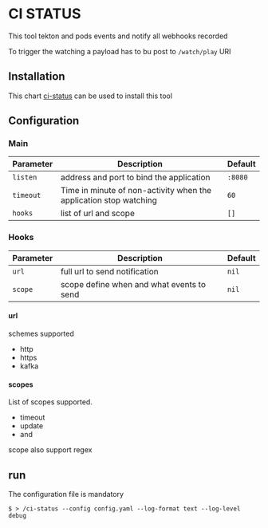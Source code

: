 # CI STATUS

This tool tekton and pods events and notify all webhooks recorded

To trigger the watching a payload has to bu post to `/watch/play` URI

## Installation

This chart [ci-status](https://github.com/w6d-io/charts/tree/main/charts/ci-status) can be used to install this tool

## Configuration

### Main

| Parameter  | Description                                                       | Default |
|------------|-------------------------------------------------------------------|---------|
| `listen`   | address and port to bind the application                          | `:8080` |
| `timeout`  | Time in minute of non-activity when the application stop watching | `60`    |
| `hooks`    | list of url and scope                                             | `[]`    |

### Hooks

| Parameter  | Description                               | Default  |
|------------|-------------------------------------------|----------|
| `url`      | full url to send notification             | `nil`    |
| `scope`    | scope define when and what events to send | `nil`    |

#### url

schemes supported

- http
- https
- kafka

#### scopes

List of scopes supported.

- timeout
- update
- and

scope also support regex

## run

The configuration file is mandatory

```shell
$ > /ci-status --config config.yaml --log-format text --log-level debug
```
